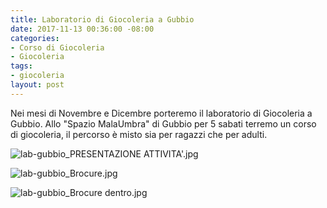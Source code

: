 ```yaml
---
title: Laboratorio di Giocoleria a Gubbio
date: 2017-11-13 00:36:00 -08:00
categories:
- Corso di Giocoleria
- Giocoleria
tags:
- giocoleria
layout: post
---
```


Nei mesi di Novembre e Dicembre porteremo il laboratorio di Giocoleria a Gubbio.
Allo "Spazio MalaUmbra" di Gubbio per 5 sabati terremo un corso di giocoleria, il percorso è misto sia per ragazzi che per adulti.

![lab-gubbio_PRESENTAZIONE ATTIVITA'.jpg](/uploads/lab-gubbio_PRESENTAZIONE%20ATTIVITA'.jpg)

![lab-gubbio_Brocure.jpg](/uploads/lab-gubbio_Brocure.jpg)

![lab-gubbio_Brocure dentro.jpg](/uploads/lab-gubbio_Brocure%20dentro.jpg)